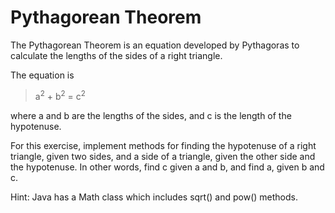 Pythagorean Theorem
===================

The Pythagorean Theorem is an equation developed by Pythagoras to calculate the lengths of the sides of a right triangle.

The equation is
> a<sup>2</sup> + b<sup>2</sup> = c<sup>2</sup>

where a and b are the lengths of the sides, and c is the length of the hypotenuse.

For this exercise, implement methods for finding the hypotenuse of a right triangle, given two sides, and a side of a
triangle, given the other side and the hypotenuse. In other words, find c given a and b, and find a, given b and c.

Hint: Java has a Math class which includes sqrt() and pow() methods.
